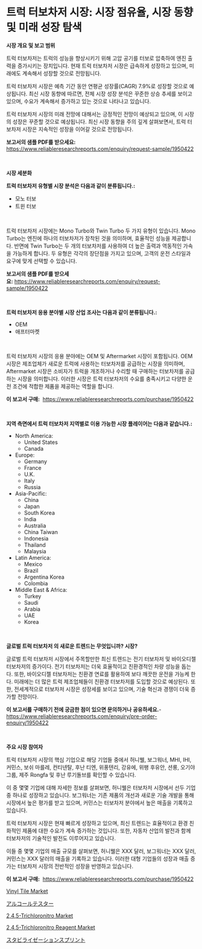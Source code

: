 <p><h1>트럭 터보차저 시장: 시장 점유율, 시장 동향 및 미래 성장 탐색</h1></p><p><strong>시장 개요 및 보고 범위</strong></p>
<p><p>트럭 터보차저는 트럭의 성능을 향상시키기 위해 고압 공기를 터보로 압축하여 엔진 출력을 증가시키는 장치입니다. 현재 트럭 터보차저 시장은 급속하게 성장하고 있으며, 미래에도 계속해서 성장할 것으로 전망됩니다. </p><p>트럭 터보차저 시장은 예측 기간 동안 연평균 성장률(CAGR) 7.9%로 성장할 것으로 예상됩니다. 최신 시장 동향에 따르면, 전체 시장 성장 분석은 꾸준한 상승 추세를 보이고 있으며, 수요가 계속해서 증가하고 있는 것으로 나타나고 있습니다.</p><p>트럭 터보차저 시장의 미래 전망에 대해서는 긍정적인 전망이 예상되고 있으며, 이 시장의 성장은 꾸준할 것으로 예상됩니다. 최신 시장 동향을 주의 깊게 살펴보면서, 트럭 터보차저 시장은 지속적인 성장을 이어갈 것으로 전망됩니다.</p></p>
<p><strong>보고서의 샘플 PDF를 받으세요:</strong> <a href="https://www.reliableresearchreports.com/enquiry/request-sample/1950422">https://www.reliableresearchreports.com/enquiry/request-sample/1950422</a></p>
<p>&nbsp;</p>
<p><strong>시장 세분화</strong></p>
<p><strong>트럭 터보차저 유형별 시장 분석은 다음과 같이 분류됩니다.:</strong></p>
<p><ul><li>모노 터보</li><li>트윈 터보</li></ul></p>
<p>&nbsp;</p>
<p><p>트럭 터보차저 시장에는 Mono Turbo와 Twin Turbo 두 가지 유형이 있습니다. Mono Turbo는 엔진에 하나의 터보차저가 장착된 것을 의미하며, 효율적인 성능을 제공합니다. 반면에 Twin Turbo는 두 개의 터보차저를 사용하여 더 높은 출력과 역동적인 가속을 가능하게 합니다. 두 유형은 각각의 장단점을 가지고 있으며, 고객의 운전 스타일과 요구에 맞게 선택할 수 있습니다.</p></p>
<p><strong>보고서의 샘플 PDF를 받으세요:</strong>&nbsp;<a href="https://www.reliableresearchreports.com/enquiry/request-sample/1950422">https://www.reliableresearchreports.com/enquiry/request-sample/1950422</a></p>
<p>&nbsp;</p>
<p><strong> 트럭 터보차저 응용 분야별 시장 산업 조사는 다음과 같이 분류됩니다.:</strong></p>
<p><ul><li>OEM</li><li>애프터마켓</li></ul></p>
<p>&nbsp;</p>
<p><p>트럭 터보차저 시장의 응용 분야에는 OEM 및 Aftermarket 시장이 포함됩니다. OEM 시장은 제조업체가 새로운 트럭에 사용하는 터보차저를 공급하는 시장을 의미하며, Aftermarket 시장은 소비자가 트럭을 개조하거나 수리할 때 구매하는 터보차저를 공급하는 시장을 의미합니다. 이러한 시장은 트럭 터보차저의 수요를 충족시키고 다양한 운전 조건에 적합한 제품을 제공하는 역할을 합니다.</p></p>
<p><strong>이 보고서 구매:</strong>&nbsp; <a href="https://www.reliableresearchreports.com/purchase/1950422">https://www.reliableresearchreports.com/purchase/1950422</a></p>
<p>&nbsp;</p>
<p><strong>지역 측면에서 트럭 터보차저 지역별로 이용 가능한 시장 플레이어는 다음과 같습니다.:</strong></p>
<p><ul>
    <li>
        North America:
        <ul>
            <li>United States</li>
            <li>Canada</li>
        </ul>
    </li>
    <li>
        Europe:
        <ul>
            <li>Germany</li>
            <li>France</li>
            <li>U.K.</li>
            <li>Italy</li>
            <li>Russia</li>
        </ul>
    </li>
    <li>
        Asia-Pacific:
        <ul>
            <li>China</li>
            <li>Japan</li>
            <li>South Korea</li>
            <li>India</li>
            <li>Australia</li>
            <li>China Taiwan</li>
            <li>Indonesia</li>
            <li>Thailand</li>
            <li>Malaysia</li>
        </ul>
    </li>
    <li>
        Latin America:
        <ul>
            <li>Mexico</li>
            <li>Brazil</li>
            <li>Argentina Korea</li>
            <li>Colombia</li>
        </ul>
    </li>
    <li>
        Middle East & Africa:
        <ul>
            <li>Turkey</li>
            <li>Saudi</li>
            <li>Arabia</li>
            <li>UAE</li>
            <li>Korea</li>
        </ul>
    </li>
    </ul></p>
<p>&nbsp;</p>
<p><strong>글로벌 트럭 터보차저 의 새로운 트렌드는 무엇입니까? 시장?</strong></p>
<p><p>글로벌 트럭 터보차저 시장에서 주목할만한 최신 트렌드는 전기 터보차저 및 바이오디젤 터보차저의 증가이다. 전기 터보차저는 더욱 효율적이고 친환경적인 차량 성능을 돕는다. 또한, 바이오디젤 터보차저는 친환경 연료를 활용하여 보다 깨끗한 운전을 가능케 한다. 미래에는 더 많은 트럭 제조업체들이 친환경 터보차저를 도입할 것으로 예상된다. 또한, 전세계적으로 터보차저 시장은 성장세를 보이고 있으며, 기술 혁신과 경쟁이 더욱 증가할 전망이다.</p></p>
<p><strong>이 보고서를 구매하기 전에 궁금한 점이 있으면 문의하거나 공유하세요.</strong>- <a href="https://www.reliableresearchreports.com/enquiry/pre-order-enquiry/1950422">https://www.reliableresearchreports.com/enquiry/pre-order-enquiry/1950422</a></p>
<p>&nbsp;</p>
<p><strong>주요 시장 참여자</strong></p>
<p><p>트럭 터보차저 시장의 핵심 기업으로 해당 기업들 중에서 허니웰, 보그워너, MHI, IHI, 커민스, 보쉬 마를레, 컨티넨탈, 후난 티엔, 위풍텐리, 강유에, 위팽 후유안, 션룽, 오기야 그룹, 제주 Rongfa 및 후난 루기돌브를 확인할 수 있습니다.</p><p>이 중 몇몇 기업에 대해 자세한 정보를 살펴보면, 허니웰은 터보차저 시장에서 선두 기업 중 하나로 성장하고 있습니다. 보그워너는 기존 제품의 개선과 새로운 기술 개발을 통해 시장에서 높은 평가를 받고 있으며, 커민스는 터보차저 분야에서 높은 매출을 기록하고 있습니다.</p><p>트럭 터보차저 시장은 현재 빠르게 성장하고 있으며, 최신 트렌드는 효율적이고 환경 친화적인 제품에 대한 수요가 계속 증가하는 것입니다. 또한, 자동차 산업의 발전과 함께 터보차저의 기술적인 발전도 이루어지고 있습니다.</p><p>이들 중 몇몇 기업의 매출 규모를 살펴보면, 허니웰은 XXX 달러, 보그워너는 XXX 달러, 커민스는 XXX 달러의 매출을 기록하고 있습니다. 이러한 대형 기업들의 성장과 매출 증가는 터보차저 시장의 전반적인 성장을 반영하고 있습니다.</p></p>
<p><strong>이 보고서 구매:</strong>&nbsp;&nbsp;<a href="https://www.reliableresearchreports.com/purchase/1950422">https://www.reliableresearchreports.com/purchase/1950422</a></p>
<p><p><a href="https://github.com/bmorecock/Market-Research-Report-List-2/blob/main/vinyl-tile-market.md">Vinyl Tile Market</a></p><p><a href="https://github.com/zekaoe592392/Market-Research-Report-List-1/blob/main/3562259193250.md">アルコールテスター</a></p><p><a href="https://issuu.com/reportprime-2/docs/245-trichloronitro-market-size-2030.pptx">2,4,5-Trichloronitro Market</a></p><p><a href="https://issuu.com/reportprime-2/docs/245-trichloronitro-reagent-market-size-2030.pptx">2,4,5-Trichloronitro Reagent Market</a></p><p><a href="https://github.com/cnnriuez22368/Market-Research-Report-List-1/blob/main/1151196193251.md">スタビライゼーションスプリント</a></p></p>
